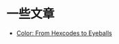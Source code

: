 # 一些文章

- [Color: From Hexcodes to Eyeballs](http://www.ruanyifeng.com/blog/2018/04/weekly-issue-1.html)